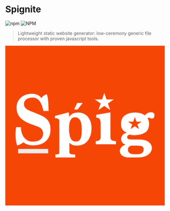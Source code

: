 # Spignite

![npm](https://img.shields.io/npm/v/spignite)
![NPM](https://img.shields.io/npm/l/spignite)

> Lightweight static website generator: low-ceremony generic file processor with proven javascript tools.

![](example/src/images/spig__w400__h1000.png)

